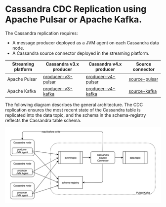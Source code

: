 # Cassandra CDC Replication using Apache Pulsar or Apache Kafka.

The Cassandra replication requires:
* A message producer deployed as a JVM agent on each Cassandra data node.
* A Cassandra source connector deployed in the streaming platform.

| Streaming platform | Cassandra v3.x producer | Cassandra v4.x producer  | Source connector |
| ---                | ---                     | ---                      | ---              |
| Apache Pulsar      | [producer-v3-pulsar](producer-v3-pulsar) | [producer-v4-pulsar](producer-v4-pulsar) | [source-pulsar](source-pulsar) |
| Apache Kafka       | [producer-v3-kafka](producer-v3-kafka)   | [producer-v4-kafka](producer-v4-kafka)   | [source-kafka](source-kafka)   |


The following diagram describes the general architecture. 
The CDC replication ensures the most recent state of the Cassandra table is replicated into the data topic,
and the schema in the schema-registry reflects the Cassandra table schema.

![Cassandra-source-connector](docs/images/cassandra-source-connector.png)
